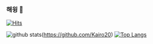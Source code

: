 ### 해윙 👋

[![Hits](https://hits.seeyoufarm.com/api/count/incr/badge.svg?url=https%3A%2F%2Fgithub.com%2FKairo20)](https://seeyoufarm.com)
<!--
**Kairo20/Kairo20** is a ✨ _special_ ✨ repository because its `README.md` (this file) appears on your GitHub profile.

Here are some ideas to get you started:

- 🔭 I’m currently working on ...
- 🌱 I’m currently learning ...
- 👯 I’m looking to collaborate on ...
- 🤔 I’m looking for help with ...
- 💬 Ask me about ...
- 📫 How to reach me: ...
- 😄 Pronouns: ...
- ⚡ Fun fact: ...
-->

![github stats](https://github-readme-stats.vercel.app/api?username=Kairo20&show_icons=true&hide_border=true)(https://github.com/Kairo20)
[![Top Langs](https://github-readme-stats.vercel.app/api/top-langs?username=Kairo20&layout=compact)](https://github.com/Kairo20)
